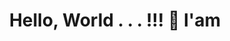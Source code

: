 <h1 align="center">Hello, World . . . !!! 👋 I'am </h1>
<!--
**helloariq/helloariq** is a ✨ _special_ ✨ repository because its `README.md` (this file) appears on your GitHub profile.

Here are some ideas to get you started:

- 🔭 I’m currently working on ...
- 🌱 I’m currently learning ...
- 👯 I’m looking to collaborate on ...
- 🤔 I’m looking for help with ...
- 💬 Ask me about ...
- 📫 How to reach me: ...
- 😄 Pronouns: ...
- ⚡ Fun fact: ...
-->

I’m currently working on [**Youtube**](https://www.youtube.com/)

<p align="center"><img width=80% src="[https://github.com/Vidushi-Gupta/Vidushi-Gupta/blob/main/readme.gif](https://media3.giphy.com/media/v1.Y2lkPTc5MGI3NjExa2ZsMXIwNjB1dGZvYXVhemo1aWQzbzVtM253anVkZTJ4MmhqM29hYiZlcD12MV9pbnRlcm5hbF9naWZfYnlfaWQmY3Q9Zw/VbnUQpnihPSIgIXuZv/giphy.gif)"></p>

![cat](https://media3.giphy.com/media/v1.Y2lkPTc5MGI3NjExa2ZsMXIwNjB1dGZvYXVhemo1aWQzbzVtM253anVkZTJ4MmhqM29hYiZlcD12MV9pbnRlcm5hbF9naWZfYnlfaWQmY3Q9Zw/VbnUQpnihPSIgIXuZv/giphy.gif)
